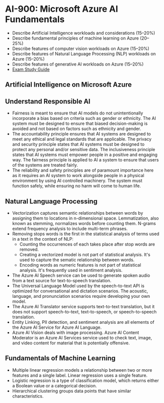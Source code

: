 # AI-900: Microsoft Azure AI Fundamentals
- Describe Artificial Intelligence workloads and considerations (15–20%)
- Describe fundamental principles of machine learning on Azure (20–25%)
- Describe features of computer vision workloads on Azure (15–20%)
- Describe features of Natural Language Processing (NLP) workloads on Azure (15–20%)
- Describe features of generative AI workloads on Azure (15–20%)
- [Exam Study Guide](https://learn.microsoft.com/en-us/credentials/certifications/resources/study-guides/ai-900)

## Artificial Intelligence on Microsoft Azure

## Understand Responsible AI
- Fairness is meant to ensure that AI models do not unintentionally incorporate a bias based on criteria such as gender or ethnicity. The AI system must be designed to ensure that biased decision-making is avoided and not based on factors such as ethnicity and gender.
- The accountability principle ensures that AI systems are designed to meet any ethical and legal standards that are applicable. The privacy and security principle states that AI systems must be designed to protect any personal and/or sensitive data. The inclusiveness principle states that AI systems must empower people in a positive and engaging way. The fairness principle is applied to AI a system to ensure that users of the systems are treated fairly.
- The reliability and safety principles are of paramount importance here as it requires an AI system to work alongside people in a physical environment by using AI controlled machinery. The system must function safely, while ensuring no harm will come to human life.

## Natural Language Processing
- Vectorization captures semantic relationships between words by assigning them to locations in n-dimensional space. Lemmatization, also known as stemming, normalizes words before counting them. N-grams extend frequency analysis to include multi-term phrases.
- Removing stops words is the first in the statistical analysis of terms used in a text in the context of NLP:
  - Counting the occurrences of each takes place after stop words are removed.
  - Creating a vectorized model is not part of statistical analysis. It's used to capture the sematic relationship between words.
  - Encoding words as numeric features is not part of statistical analysis. It's frequently used in sentiment analysis.
- The Azure AI Speech service can be used to generate spoken audio from a text source for text-to-speech translation.
- The Universal Language Model used by the speech-to-text API is optimized for conversational and dictation scenarios. The acoustic, language, and pronunciation scenarios require developing your own model.
- The Azure AI Translator service supports text-to-text translation, but it does not support speech-to-text, text-to-speech, or speech-to-speech translation.
- Entity Linking, PII detection, and sentiment analysis are all elements of the Azure AI Service for Azure AI Language.
- Azure AI Vision deals with image processing. Azure AI Content Moderator is an Azure AI Services service used to check text, image, and video content for material that is potentially offensive.

## Fundamentals of Machine Learning
- Multiple linear regression models a relationship between two or more features and a single label. Linear regression uses a single feature.
- Logistic regression is a type of classification model, which returns either a Boolean value or a categorical decision.
- Hierarchical clustering groups data points that have similar characteristics.